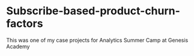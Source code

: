 # Subscribe-based-product-churn-factors
This was one of my case projects for Analytics Summer Camp at Genesis Academy
